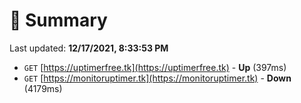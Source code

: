# 📖 Summary
Last updated: **12/17/2021, 8:33:53 PM**

- `GET` [https://uptimerfree.tk](https://uptimerfree.tk) - **Up** (397ms)
- `GET` [https://monitoruptimer.tk](https://monitoruptimer.tk) - **Down** (4179ms)
